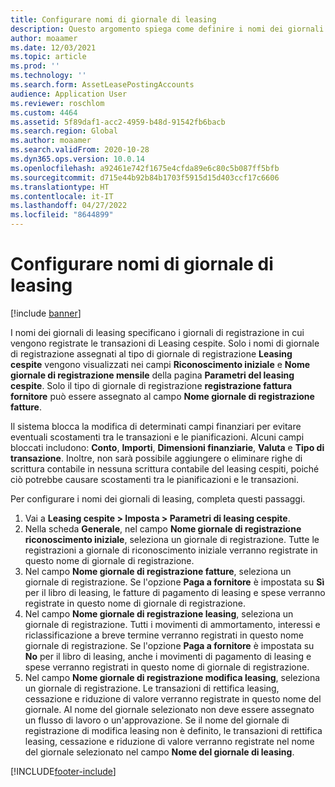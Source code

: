 ```yaml
---
title: Configurare nomi di giornale di leasing
description: Questo argomento spiega come definire i nomi dei giornali di leasing. I nomi dei giornali di leasing specificano i giornali di registrazione in cui vengono registrati i movimenti che hanno origine in Leasing cespite.
author: moaamer
ms.date: 12/03/2021
ms.topic: article
ms.prod: ''
ms.technology: ''
ms.search.form: AssetLeasePostingAccounts
audience: Application User
ms.reviewer: roschlom
ms.custom: 4464
ms.assetid: 5f89daf1-acc2-4959-b48d-91542fb6bacb
ms.search.region: Global
ms.author: moaamer
ms.search.validFrom: 2020-10-28
ms.dyn365.ops.version: 10.0.14
ms.openlocfilehash: a92461e742f1675e4cfda89e6c80c5b087ff5bfb
ms.sourcegitcommit: d715e44b92b84b1703f5915d15d403ccf17c6606
ms.translationtype: HT
ms.contentlocale: it-IT
ms.lasthandoff: 04/27/2022
ms.locfileid: "8644899"
---
```

# <a name="set-up-lease-journal-names"></a>Configurare nomi di giornale di leasing

[!include [banner](../includes/banner.md)]


I nomi dei giornali di leasing specificano i giornali di registrazione in cui vengono registrate le transazioni di Leasing cespite. Solo i nomi di giornale di registrazione assegnati al tipo di giornale di registrazione **Leasing cespite** vengono visualizzati nei campi **Riconoscimento iniziale** e **Nome giornale di registrazione mensile** della pagina **Parametri del leasing cespite**. Solo il tipo di giornale di registrazione **registrazione fattura fornitore** può essere assegnato al campo **Nome giornale di registrazione fatture**.

Il sistema blocca la modifica di determinati campi finanziari per evitare eventuali scostamenti tra le transazioni e le pianificazioni. Alcuni campi bloccati includono: **Conto**, **Importi**, **Dimensioni finanziarie**, **Valuta** e **Tipo di transazione**. Inoltre, non sarà possibile aggiungere o eliminare righe di scrittura contabile in nessuna scrittura contabile del leasing cespiti, poiché ciò potrebbe causare scostamenti tra le pianificazioni e le transazioni.


Per configurare i nomi dei giornali di leasing, completa questi passaggi.

1. Vai a **Leasing cespite \> Imposta \> Parametri di leasing cespite**.
2. Nella scheda **Generale**, nel campo **Nome giornale di registrazione riconoscimento iniziale**, seleziona un giornale di registrazione. Tutte le registrazioni a giornale di riconoscimento iniziale verranno registrate in questo nome di giornale di registrazione.
3. Nel campo **Nome giornale di registrazione fatture**, seleziona un giornale di registrazione. Se l'opzione **Paga a fornitore** è impostata su **Sì** per il libro di leasing, le fatture di pagamento di leasing e spese verranno registrate in questo nome di giornale di registrazione.
4. Nel campo **Nome giornale di registrazione leasing**, seleziona un giornale di registrazione. Tutti i movimenti di ammortamento, interessi e riclassificazione a breve termine verranno registrati in questo nome giornale di registrazione. Se l'opzione **Paga a fornitore** è impostata su **No** per il libro di leasing, anche i movimenti di pagamento di leasing e spese verranno registrati in questo nome di giornale di registrazione.
5. Nel campo **Nome giornale di registrazione modifica leasing**, seleziona un giornale di registrazione. Le transazioni di rettifica leasing, cessazione e riduzione di valore verranno registrate in questo nome del giornale. Al nome del giornale selezionato non deve essere assegnato un flusso di lavoro o un'approvazione. Se il nome del giornale di registrazione di modifica leasing non è definito, le transazioni di rettifica leasing, cessazione e riduzione di valore verranno registrate nel nome del giornale selezionato nel campo **Nome del giornale di leasing**. 


[!INCLUDE[footer-include](../../includes/footer-banner.md)]
